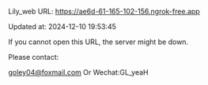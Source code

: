 Lily_web URL: https://ae6d-61-165-102-156.ngrok-free.app

Updated at: 2024-12-10 19:53:45

If you cannot open this URL, the server might be down.

Please contact: 

goley04@foxmail.com Or Wechat:GL_yeaH